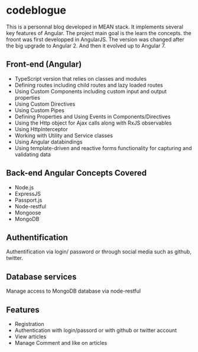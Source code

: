 # codeblogue
This is a personnal blog developed in MEAN stack. It implements several key features of Angular.
The project main goal is the learn the concepts. 
the froont was first developped in AngularJS. The version was changed after the big upgrade to Angular 2.
And then it evolved  up to Angular 7.

## Front-end (Angular)
* TypeScript version that relies on classes and modules
* Defining routes including child routes and lazy loaded routes
* Using Custom Components including custom input and output properties
* Using Custom Directives
* Using Custom Pipes
* Defining Properties and Using Events in Components/Directives
* Using the Http object for Ajax calls along with RxJS observables
* Using HttpInterceptor
* Working with Utility and Service classes
* Using Angular databindings
* Using template-driven and reactive forms functionality for capturing and validating data
  
## Back-end Angular Concepts Covered
* Node.js
* ExpressJS
* Passport.js
* Node-restful
* Mongoose
* MongoDB
  
## Authentification
Authentification via login/ password or through social media such as github, twitter.

## Database services
Manage access to MongoDB database via node-restful

## Features
* Registration
* Authentication with login/passord or with github or twitter account
* View articles
* Manage Comment and like on articles


